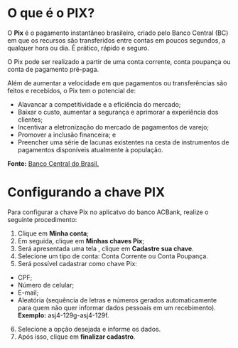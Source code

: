 # O que é o PIX?

O **Pix** é o pagamento instantâneo brasileiro, criado pelo Banco Central (BC) em que os recursos são transferidos entre contas em poucos segundos, a qualquer hora ou dia. É prático, rápido e seguro. 

O Pix pode ser realizado a partir de uma conta corrente, conta poupança ou conta de pagamento pré-paga.

Além de aumentar a velocidade em que pagamentos ou transferências são feitos e recebidos, o Pix tem o potencial de:

* Alavancar a competitividade e a eficiência do mercado;
* Baixar o custo, aumentar a segurança e aprimorar a experiência dos clientes;
* Incentivar a eletronização do mercado de pagamentos de varejo;
* Promover a inclusão financeira; e
* Preencher uma série de lacunas existentes na cesta de instrumentos de pagamentos disponíveis atualmente à população.

**Fonte:** [Banco Central do Brasil.](https://www.bcb.gov.br/estabilidadefinanceira/pix)

# Configurando a chave PIX

Para configurar a chave Pix no aplicatvo do banco ACBank, realize o seguinte procedimento:

1. Clique em **Minha conta**;
2. Em seguida, clique em **Minhas chaves Pix**;
3. Será apresentada uma tela , clique em **Cadastre sua chave**.
4. Selecione um tipo de conta: Conta Corrente ou Conta Poupança.
5. Será possível cadastrar como chave Pix:
* CPF;
* Número de celular;
* E-mail;
* Aleatória (sequência de letras e números gerados automaticamente para quem não quer informar dados pessoais em um recebimento). 
**Exemplo:** asj4-129g-asj4-129f.
6. Selecione a opção desejada e informe os dados.
7. Após isso, clique em **finalizar cadastro**.
